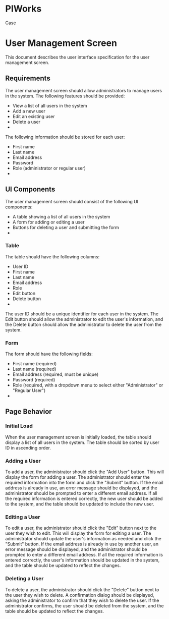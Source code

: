 # PIWorks
Case
# User Management Screen
This document describes the user interface specification for the user management screen.

## Requirements
The user management screen should allow administrators to manage users in the system. 
The following features should be provided:

- View a list of all users in the system
- Add a new user
- Edit an existing user
- Delete a user
- 
The following information should be stored for each user:

- First name
- Last name
- Email address
- Password
- Role (administrator or regular user)
- 
## UI Components

The user management screen should consist of the following UI components:

- A table showing a list of all users in the system
- A form for adding or editing a user
- Buttons for deleting a user and submitting the form
- 
### Table

The table should have the following columns:

- User ID
- First name
- Last name
- Email address
- Role
- Edit button
- Delete button
- 
The user ID should be a unique identifier for each user in the system. 
The Edit button should allow the administrator to edit the user's information, and the Delete button should allow the administrator to delete the user from the system.

### Form

The form should have the following fields:

- First name (required)
- Last name (required)
- Email address (required, must be unique)
- Password (required)
- Role (required, with a dropdown menu to select either "Administrator" or "Regular User")
- 
## Page Behavior

### Initial Load

When the user management screen is initially loaded, the table should display a list of all users in the system. The table should be sorted by user ID in ascending order.

### Adding a User
To add a user, the administrator should click the "Add User" button. This will display the form for adding a user. The administrator should enter the required information into the form and click the "Submit" button. If the email address is already in use, an error message should be displayed, and the administrator should be prompted to enter a different email address. If all the required information is entered correctly, the new user should be added to the system, and the table should be updated to include the new user.

### Editing a User
To edit a user, the administrator should click the "Edit" button next to the user they wish to edit. This will display the form for editing a user. The administrator should update the user's information as needed and click the "Submit" button. If the email address is already in use by another user, an error message should be displayed, and the administrator should be prompted to enter a different email address. If all the required information is entered correctly, the user's information should be updated in the system, and the table should be updated to reflect the changes.

### Deleting a User
To delete a user, the administrator should click the "Delete" button next to the user they wish to delete. A confirmation dialog should be displayed, asking the administrator to confirm that they wish to delete the user. If the administrator confirms, the user should be deleted from the system, and the table should be updated to reflect the changes.
